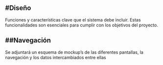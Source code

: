 #Diseño
---
Funciones y características clave que el sistema debe incluir. 
Estas funcionalidades son esenciales para cumplir con los objetivos del proyecto.

##Navegación
---
Se adjuntará un esquema de mockup’s de las diferentes pantallas, la navegación y los datos intercambiados entre ellas